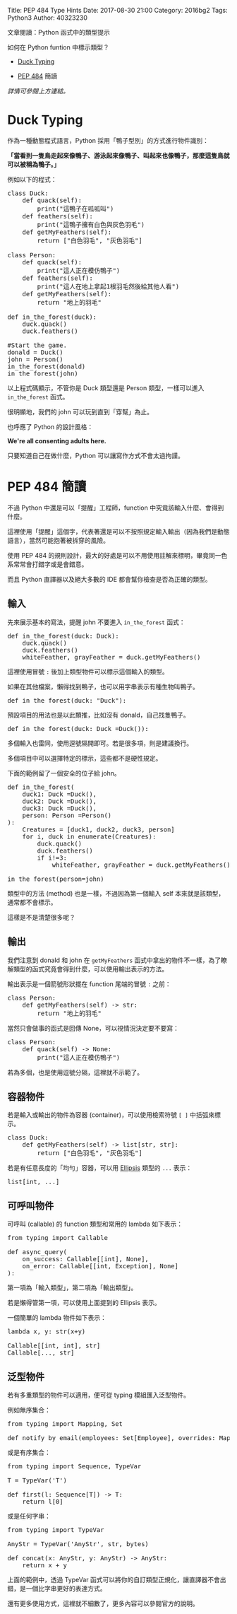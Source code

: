 Title: PEP 484 Type Hints
Date: 2017-08-30 21:00
Category: 2016bg2
Tags: Python3
Author: 40323230

文章閱讀：Python 函式中的類型提示

如何在 Python funtion 中標示類型？

+ [Duck Typing]

+ [PEP 484] 簡讀

[PEP 484]: https://www.python.org/dev/peps/pep-0484

[Duck Typing]: https://zh.wikipedia.org/wiki/%E9%B8%AD%E5%AD%90%E7%B1%BB%E5%9E%8B

<!-- PELICAN_END_SUMMARY -->

*詳情可參閱上方連結。*

Duck Typing
===

作為一種動態程式語言，Python 採用「鴨子型別」的方式進行物件識別：

**「當看到一隻鳥走起來像鴨子、游泳起來像鴨子、叫起來也像鴨子，那麼這隻鳥就可以被稱為鴨子。」**

例如以下的程式：

<pre class="brush: python">
class Duck:
    def quack(self):
        print("這鴨子在呱呱叫")
    def feathers(self):
        print("這鴨子擁有白色與灰色羽毛")
    def getMyFeathers(self):
        return ["白色羽毛", "灰色羽毛"]

class Person:
    def quack(self):
        print("這人正在模仿鴨子")
    def feathers(self): 
        print("這人在地上拿起1根羽毛然後給其他人看")
    def getMyFeathers(self):
        return "地上的羽毛"

def in_the_forest(duck):
    duck.quack()
    duck.feathers()

#Start the game.
donald = Duck()
john = Person()
in_the_forest(donald)
in_the_forest(john)
</pre>

以上程式碼顯示，不管你是 Duck 類型還是 Person 類型，一樣可以進入 `in_the_forest` 函式。

很明顯地，我們的 john 可以玩到直到「穿幫」為止。

也呼應了 Python 的設計風格：

**We're all consenting adults here.**

只要知道自己在做什麼，Python 可以讓寫作方式不會太過拘謹。

PEP 484 簡讀
===

不過 Python 中還是可以「提醒」工程師，function 中究竟該輸入什麼、會得到什麼。

這裡使用「提醒」這個字，代表著還是可以不按照規定輸入輸出（因為我們是動態語言），當然可能抱著被拆穿的風險。

使用 PEP 484 的規則設計，最大的好處是可以不用使用註解來標明，畢竟同一色系常常會打錯字或是會錯意。

而且 Python 直譯器以及絕大多數的 IDE 都會幫你檢查是否為正確的類型。

輸入
---

先來展示基本的寫法，提醒 john 不要進入 `in_the_forest` 函式：

<pre class="brush: python">
def in_the_forest(duck: Duck):
    duck.quack()
    duck.feathers()
    whiteFeather, grayFeather = duck.getMyFeathers()
</pre>

這裡使用冒號 `:` 後加上類型物件可以標示這個輸入的類型。

如果在其他檔案，懶得找到鴨子，也可以用字串表示有種生物叫鴨子。

<pre class="brush: python">
def in_the_forest(duck: "Duck"):
</pre>

預設項目的用法也是以此類推，比如沒有 donald，自己找隻鴨子。

<pre class="brush: python">
def in_the_forest(duck: Duck =Duck()):
</pre>

多個輸入也雷同，使用逗號隔開即可。若是很多項，則是建議換行。

多個項目中可以選擇特定的標示，這些都不是硬性規定。

下面的範例留了一個安全的位子給 john。

<pre class="brush: python">
def in_the_forest(
    duck1: Duck =Duck(),
    duck2: Duck =Duck(),
    duck3: Duck =Duck(),
    person: Person =Person()
):
    Creatures = [duck1, duck2, duck3, person]
    for i, duck in enumerate(Creatures):
        duck.quack()
        duck.feathers()
        if i!=3:
            whiteFeather, grayFeather = duck.getMyFeathers()

in_the_forest(person=john)
</pre>

類型中的方法 (method) 也是一樣，不過因為第一個輸入 self 本來就是該類型，通常都不會標示。

這樣是不是清楚很多呢？

輸出
---

我們注意到 donald 和 john 在 `getMyFeathers` 函式中拿出的物件不一樣，為了瞭解類型的函式究竟會得到什麼，可以使用輸出表示的方法。

輸出表示是一個箭號形狀擺在 function 尾端的冒號 `:` 之前：

<pre class="brush: python">
class Person:
    def getMyFeathers(self) -> str:
        return "地上的羽毛"
</pre>

當然只會做事的函式是回傳 None，可以視情況決定要不要寫：

<pre class="brush: python">
class Person:
    def quack(self) -> None:
        print("這人正在模仿鴨子")
</pre>

若為多個，也是使用逗號分隔，這裡就不示範了。

容器物件
---

若是輸入或輸出的物件為容器 (container)，可以使用檢索符號 `[ ]` 中括弧來標示。

<pre class="brush: python">
class Duck:
    def getMyFeathers(self) -> list[str, str]:
        return ["白色羽毛", "灰色羽毛"]
</pre>

若是有任意長度的「均勻」容器，可以用 [Ellipsis] 類型的 `...` 表示：

[Ellipsis]: https://docs.python.org/3.6/library/constants.html#Ellipsis

<pre class="brush: python">
list[int, ...]
</pre>

可呼叫物件
---

可呼叫 (callable) 的 function 類型和常用的 lambda 如下表示：

<pre class="brush: python">
from typing import Callable

def async_query(
    on_success: Callable[[int], None],
    on_error: Callable[[int, Exception], None]
):
</pre>

第一項為「輸入類型」，第二項為「輸出類型」。

若是懶得管第一項，可以使用上面提到的 Ellipsis 表示。

一個簡單的 lambda 物件如下表示：

<pre class="brush: python">
lambda x, y: str(x+y)

Callable[[int, int], str]
Callable[..., str]
</pre>

泛型物件
---

若有多重類型的物件可以適用，便可從 typing 模組匯入泛型物件。

例如無序集合：

<pre class="brush: python">
from typing import Mapping, Set

def notify_by_email(employees: Set[Employee], overrides: Mapping[str, str]):
</pre>

或是有序集合：

<pre class="brush: python">
from typing import Sequence, TypeVar

T = TypeVar('T')

def first(l: Sequence[T]) -> T:
    return l[0]
</pre>

或是任何字串：

<pre class="brush: python">
from typing import TypeVar

AnyStr = TypeVar('AnyStr', str, bytes)

def concat(x: AnyStr, y: AnyStr) -> AnyStr:
    return x + y
</pre>

上面的範例中，透過 TypeVar 函式可以將你的自訂類型正規化，讓直譯器不會出錯，是一個比字串更好的表達方式。

還有更多使用方式，這裡就不細數了，更多內容可以參閱官方的說明。